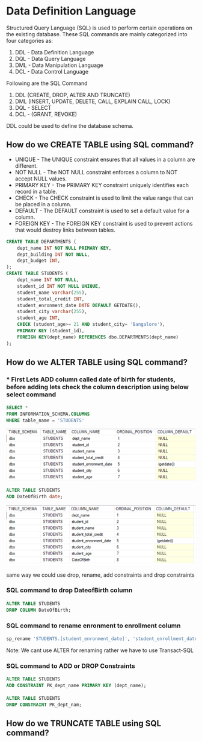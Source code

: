 # Data Definition Language

Structured Query Language (SQL) is used to perform certain operations on the existing database. These SQL commands are mainly categorized into four categories as:
1. DDL - Data Definition Language
2. DQL - Data Query Language
3. DML - Data Manipulation Language
4. DCL - Data Control Language

Following are the SQL Command
1. DDL (CREATE, DROP, ALTER AND TRUNCATE)
2. DML (INSERT, UPDATE, DELETE, CALL, EXPLAIN CALL, LOCK)
3. DQL - SELECT
4. DCL - (GRANT, REVOKE)

DDL could be used to define the database schema.

## How do we CREATE TABLE using SQL command?

* UNIQUE -  The UNIQUE constraint ensures that all values in a column are different.
* NOT NULL - The NOT NULL constraint enforces a column to NOT accept NULL values.
* PRIMARY KEY - The PRIMARY KEY constraint uniquely identifies each record in a table.
* CHECK - The CHECK constraint is used to limit the value range that can be placed in a column.
* DEFAULT - The DEFAULT constraint is used to set a default value for a column.
* FOREIGN KEY - The FOREIGN KEY constraint is used to prevent actions that would destroy links between tables.

```sql
CREATE TABLE DEPARTMENTS (
	dept_name INT NOT NULL PRIMARY KEY,
	dept_building INT NOT NULL,
	dept_budget INT,	
);
CREATE TABLE STUDENTS (
	dept_name INT NOT NULL, 
	student_id INT NOT NULL UNIQUE, 
	student_name varchar(255),
	student_total_credit INT, 
	student_enronment_date DATE DEFAULT GETDATE(),
	student_city varchar(255),
	student_age INT,
	CHECK (student_age>= 21 AND student_city= 'Bangalore'),
	PRIMARY KEY (student_id),
	FOREIGN KEY(dept_name) REFERENCES dbo.DEPARTMENTS(dept_name)
);
```
## How do we ALTER TABLE using SQL command?
### * First Lets ADD column called date of birth for students, before adding lets check the column description using below select command

```sql
SELECT *
FROM INFORMATION_SCHEMA.COLUMNS
WHERE table_name = 'STUDENTS'
```
![](https://github.com/Pramodgopinathan/Database_Technology-DDL/blob/43a1482d91cd39da19eebb5d562efadece1c0747/INFORMATION_SCHEMA.COLUMNS.PNG)

```sql
ALTER TABLE STUDENTS
ADD DateOfBirth date;
```
![](https://github.com/Pramodgopinathan/Database_Technology-DDL/blob/a3a8c4527fd5c0a60af730da0476e8df04a1a9f9/ADD%20COLUMN.PNG)

 same way we could use drop, rename, add constraints and drop constraints
### SQL command to drop DateofBirth column 

```sql
ALTER TABLE STUDENTS
DROP COLUMN DateOfBirth;
```
### SQL command to rename enronment to enrollment column 

```sql
sp_rename 'STUDENTS.[student_enronment_date]', 'student_enrollment_date','COLUMN';

```
Note: We cant use ALTER for renaming rather we have to use Transact-SQL

### SQL command to ADD or DROP Constraints

```sql
ALTER TABLE STUDENTS
ADD CONSTRAINT PK_dept_name PRIMARY KEY (dept_name); 

ALTER TABLE STUDENTS
DROP CONSTRAINT PK_dept_nam;
```
## How do we TRUNCATE TABLE using SQL command?
